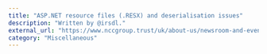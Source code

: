 ```yaml
---
title: "ASP.NET resource files (.RESX) and deserialisation issues"
description: "Written by @irsdl."
external_url: "https://www.nccgroup.trust/uk/about-us/newsroom-and-events/blogs/2018/august/aspnet-resource-files-resx-and-deserialisation-issues/"
category: "Miscellaneous"
---
```

